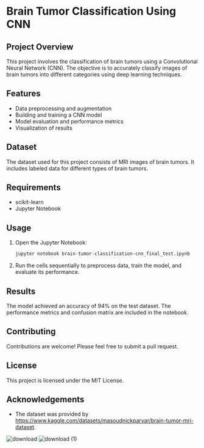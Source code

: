 # Brain Tumor Classification Using CNN

## Project Overview
This project involves the classification of brain tumors using a Convolutional Neural Network (CNN). The objective is to accurately classify images of brain tumors into different categories using deep learning techniques.

## Features
- Data preprocessing and augmentation
- Building and training a CNN model
- Model evaluation and performance metrics
- Visualization of results

## Dataset
The dataset used for this project consists of MRI images of brain tumors. It includes labeled data for different types of brain tumors.

## Requirements
- scikit-learn
- Jupyter Notebook


## Usage
1. Open the Jupyter Notebook:
    ```bash
    jupyter notebook brain-tumor-classification-cnn_final_test.ipynb
    ```
2. Run the cells sequentially to preprocess data, train the model, and evaluate its performance.

## Results
The model achieved an accuracy of 94% on the test dataset. The performance metrics and confusion matrix are included in the notebook.

## Contributing
Contributions are welcome! Please feel free to submit a pull request.

## License
This project is licensed under the MIT License.

## Acknowledgements
- The dataset was provided by https://www.kaggle.com/datasets/masoudnickparvar/brain-tumor-mri-dataset.


![download](https://github.com/yasanga/Brain-Tumor-Identification/assets/48192804/436b2591-0c04-4ef6-8a5c-107d5ee01398)
![download (1)](https://github.com/yasanga/Brain-Tumor-Identification/assets/48192804/4e74643d-48f7-4642-896f-023b41ae780c)

